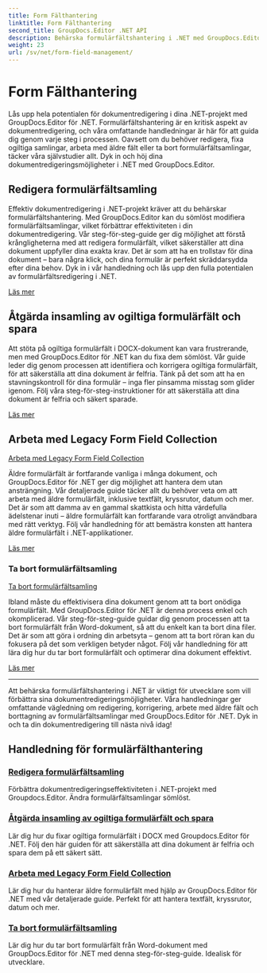 ```yaml
---
title: Form Fälthantering
linktitle: Form Fälthantering
second_title: GroupDocs.Editor .NET API
description: Behärska formulärfältshantering i .NET med GroupDocs.Editor. Lär dig att redigera, fixa, arbeta med äldre och ta bort formulärfältsamlingar sömlöst.
weight: 23
url: /sv/net/form-field-management/
---
```


# Form Fälthantering

Lås upp hela potentialen för dokumentredigering i dina .NET-projekt med GroupDocs.Editor för .NET. Formulärfältshantering är en kritisk aspekt av dokumentredigering, och våra omfattande handledningar är här för att guida dig genom varje steg i processen. Oavsett om du behöver redigera, fixa ogiltiga samlingar, arbeta med äldre fält eller ta bort formulärfältsamlingar, täcker våra självstudier allt. Dyk in och höj dina dokumentredigeringsmöjligheter i .NET med GroupDocs.Editor.

## Redigera formulärfältsamling

Effektiv dokumentredigering i .NET-projekt kräver att du behärskar formulärfältshantering. Med GroupDocs.Editor kan du sömlöst modifiera formulärfältsamlingar, vilket förbättrar effektiviteten i din dokumentredigering. Vår steg-för-steg-guide ger dig möjlighet att förstå krångligheterna med att redigera formulärfält, vilket säkerställer att dina dokument uppfyller dina exakta krav. Det är som att ha en trollstav för dina dokument – bara några klick, och dina formulär är perfekt skräddarsydda efter dina behov. Dyk in i vår handledning och lås upp den fulla potentialen av formulärfältsredigering i .NET.

[Läs mer](./edit-form-field-collection/)

## Åtgärda insamling av ogiltiga formulärfält och spara

Att stöta på ogiltiga formulärfält i DOCX-dokument kan vara frustrerande, men med GroupDocs.Editor för .NET kan du fixa dem sömlöst. Vår guide leder dig genom processen att identifiera och korrigera ogiltiga formulärfält, för att säkerställa att dina dokument är felfria. Tänk på det som att ha en stavningskontroll för dina formulär – inga fler pinsamma misstag som glider igenom. Följ våra steg-för-steg-instruktioner för att säkerställa att dina dokument är felfria och säkert sparade.

[Läs mer](./fix-invalid-form-field-collection-save/)

## Arbeta med Legacy Form Field Collection
[Arbeta med Legacy Form Field Collection](./work-legacy-form-field-collection/)

Äldre formulärfält är fortfarande vanliga i många dokument, och GroupDocs.Editor för .NET ger dig möjlighet att hantera dem utan ansträngning. Vår detaljerade guide täcker allt du behöver veta om att arbeta med äldre formulärfält, inklusive textfält, kryssrutor, datum och mer. Det är som att damma av en gammal skattkista och hitta värdefulla ädelstenar inuti – äldre formulärfält kan fortfarande vara otroligt användbara med rätt verktyg. Följ vår handledning för att bemästra konsten att hantera äldre formulärfält i .NET-applikationer.

[Läs mer](./work-legacy-form-field-collection/)

### Ta bort formulärfältsamling
[Ta bort formulärfältsamling](./remove-form-field-collection/)

Ibland måste du effektivisera dina dokument genom att ta bort onödiga formulärfält. Med GroupDocs.Editor för .NET är denna process enkel och okomplicerad. Vår steg-för-steg-guide guidar dig genom processen att ta bort formulärfält från Word-dokument, så att du enkelt kan ta bort dina filer. Det är som att göra i ordning din arbetsyta – genom att ta bort röran kan du fokusera på det som verkligen betyder något. Följ vår handledning för att lära dig hur du tar bort formulärfält och optimerar dina dokument effektivt.

[Läs mer](./remove-form-field-collection/)

---

Att behärska formulärfältshantering i .NET är viktigt för utvecklare som vill förbättra sina dokumentredigeringsmöjligheter. Våra handledningar ger omfattande vägledning om redigering, korrigering, arbete med äldre fält och borttagning av formulärfältsamlingar med GroupDocs.Editor för .NET. Dyk in och ta din dokumentredigering till nästa nivå idag!
## Handledning för formulärfälthantering
### [Redigera formulärfältsamling](./edit-form-field-collection/)
Förbättra dokumentredigeringseffektiviteten i .NET-projekt med Groupdocs.Editor. Ändra formulärfältsamlingar sömlöst.
### [Åtgärda insamling av ogiltiga formulärfält och spara](./fix-invalid-form-field-collection-save/)
Lär dig hur du fixar ogiltiga formulärfält i DOCX med Groupdocs.Editor för .NET. Följ den här guiden för att säkerställa att dina dokument är felfria och spara dem på ett säkert sätt.
### [Arbeta med Legacy Form Field Collection](./work-legacy-form-field-collection/)
Lär dig hur du hanterar äldre formulärfält med hjälp av GroupDocs.Editor för .NET med vår detaljerade guide. Perfekt för att hantera textfält, kryssrutor, datum och mer.
### [Ta bort formulärfältsamling](./remove-form-field-collection/)
Lär dig hur du tar bort formulärfält från Word-dokument med GroupDocs.Editor för .NET med denna steg-för-steg-guide. Idealisk för utvecklare.